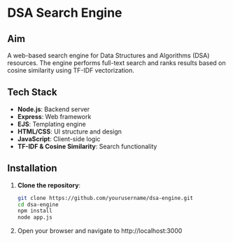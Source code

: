 # DSA Search Engine

## Aim
A web-based search engine for Data Structures and Algorithms (DSA) resources. The engine performs full-text search and ranks results based on cosine similarity using TF-IDF vectorization.

## Tech Stack
- **Node.js**: Backend server
- **Express**: Web framework
- **EJS**: Templating engine
- **HTML/CSS**: UI structure and design
- **JavaScript**: Client-side logic
- **TF-IDF & Cosine Similarity**: Search functionality

## Installation

1. **Clone the repository**:
   ```bash
   git clone https://github.com/yourusername/dsa-engine.git
   cd dsa-engine
   npm install
   node app.js

2. Open your browser and navigate to http://localhost:3000

